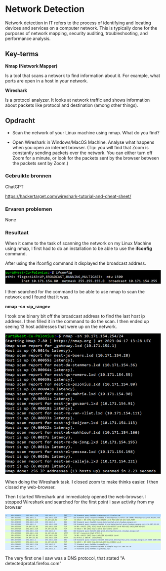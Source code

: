 # Network Detection
Network detection in IT refers to the process of identifying and locating devices and services on a computer network. This is typically done for the purposes of network mapping, security auditing, troubleshooting, and performance analysis.

## Key-terms
**Nmap (Network Mapper)**

Is a tool that scans a network to find information about it. For example, what ports are open in a host in your network.

**Wireshark**

Is a protocol analyzer. It looks at network traffic and shows information about packets like protocol and destination (among other things).


## Opdracht
- Scan the network of your Linux machine using nmap. What do you find?

- Open Wireshark in Windows/MacOS Machine. Analyse what happens when you open an internet browser. (Tip: you will find that Zoom is constantly sending packets over the network. You can either turn off Zoom for a minute, or look for the packets sent by the browser between the packets sent by Zoom.)



### Gebruikte bronnen
ChatGPT

https://hackertarget.com/wireshark-tutorial-and-cheat-sheet/

### Ervaren problemen
None

### Resultaat
When it came to the task of scanning the network on my Linux Machine using nmap, I first had to do an installation to be able to use the **ifconfig** command.

After using the ifconfig command it displayed the broadcast address.

![Alt text](../00_includes/SEC-01-IP.PNG)

I then searched for the command to be able to use nmap to scan the network and I found that it was.

**nmap -sn <ip_range>**

I took one binary bit off the broadcast address to find the last host ip address. I then filled it in the command to do the scan. I then ended up seeing 13 host addresses that were up on the network.

![Alt text](../00_includes/SEC-01-Hosts.PNG)

When doing the Wireshark task. I closed zoom to make thinks easier. I then closed my web-browser.

Then I started Wireshark and immediately opened the web-browser. I stopped Wireshark and searched for the first point I saw activity from my browser

![Alt text](../00_includes/SEC-01-Wireshark.PNG)

The very first one I saw was a DNS protocol, that stated "A detectedprotal.firefox.com"
